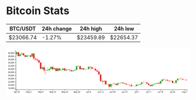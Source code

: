 # Bitcoin Stats

BTC/USDT|24h change|24h high|24h low|
|---|---|---|---|
|$23066.74|-1.27%|$23459.89|$22654.37|

<img src="./chart.svg">
